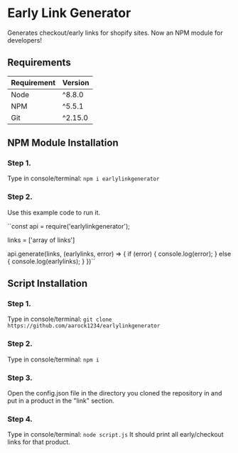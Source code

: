 # Early Link Generator
Generates checkout/early links for shopify sites. Now an NPM module for developers!

## Requirements
| Requirement | Version |
| ---|---|
| Node | ^8.8.0 |
| NPM | ^5.5.1 |
| Git | ^2.15.0


## NPM Module Installation

### Step 1.<br>
Type in console/terminal: ``npm i earlylinkgenerator``

### Step 2.<br>
Use this example code to run it.

``const api = require('earlylinkgenerator');

links = ['array of links']

api.generate(links, (earlylinks, error) => {
  if (error) {
    console.log(error);
  } else {
    console.log(earlylinks);
  }
})``

## Script Installation

### Step 1.<br>
Type in console/terminal: ``git clone https://github.com/aarock1234/earlylinkgenerator``

### Step 2.<br>
Type in console/terminal: ``npm i``

### Step 3.<br>
Open the config.json file in the directory you cloned the repository in and put in a product in the "link" section.

### Step 4.<br>
Type in console/terminal: ``node script.js``
It should print all early/checkout links for that product.
